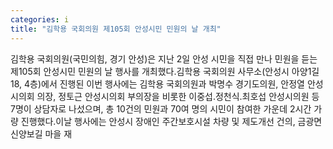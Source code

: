 ```yaml
---
categories: i
title: "김학용 국회의원 제105회 안성시민 민원의 날 개최"
---
```

김학용 국회의원(국민의힘, 경기 안성)은 지난 2일 안성 시민을 직접 만나 민원을 듣는 제105회 안성시민 민원의 날 행사를 개최했다.김학용 국회의원 사무소(안성시 아양1길 18, 4층)에서 진행된 이번 행사에는 김학용 국회의원과 박명수 경기도의원, 안정열 안성시의회 의장, 정토근 안성시의회 부의장을 비롯한 이중섭․정천식․최호섭 안성시의원 등 7명이 상담자로 나섰으며, 총 10건의 민원과 70여 명의 시민이 참여한 가운데 2시간 가량 진행했다.이날 행사에는 안성시 장애인 주간보호시설 차량 및 제도개선 건의, 금광면 신양보길 마을 재